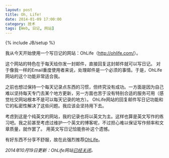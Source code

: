 ```yaml
---
layout: post
title: Oh, Life!
date: 2014-01-09 17:00:00
category: 技术
tags: [Web, 日记, 网站]
---
```

{% include JB/setup %}

我从今天开始使用一个写日记的网站：OhLife（<http://ohlife.com/>）。

<!--more-->

这个网站的特色在于每天给你发一封邮件，直接回复这封邮件就可以写日记。
对于像我一样的Email重度使用者来说，处理邮件是一个必须的事情。于是，OhLife网站的这个功能非常适合我。

之前也想过保持一个每天记录点东西的习惯，但终究没有成功。一方面是因为自己难以坚持每天专门去某个地方更新，另一方面也苦于没有特别合适的服务可用（感觉社交网站根本不是可以每天记录的地方）。
OhLife网站的回复邮件写日记功能和它的私密性解决了这些问题。我应该会坚持用下去。

考虑到这是个纯英文的网站，我的记录也将以英文为主。这样也算是英文写作的练习吧。我之前甚至考虑过维护一个英文的博客呢，不过担心难以保证写作频率和文章质量，就作罢了。
用英文写日记恰能弥补这个遗憾。

有好东西不分享不舒服，故在此强烈推荐[OhLife](<http://ohlife.com/>)。


_2014年10月19日更新：OhLife网站[已经关闭](/posts/ohlife-is-shutdown/)。_
